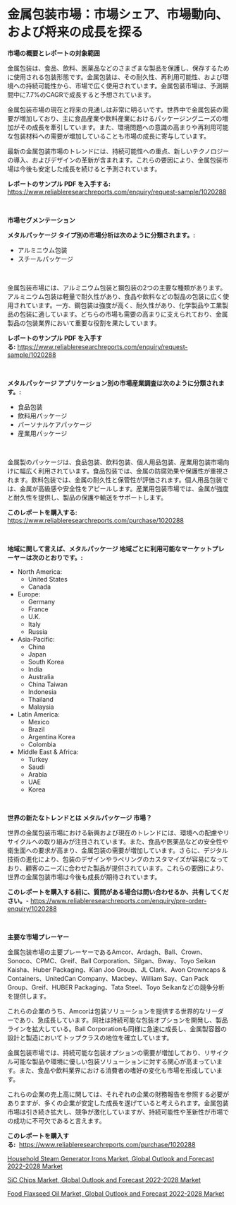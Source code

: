 <p><h1>金属包装市場：市場シェア、市場動向、および将来の成長を探る</h1></p><p><strong>市場の概要とレポートの対象範囲</strong></p>
<p><p>金属包装は、食品、飲料、医薬品などのさまざまな製品を保護し、保存するために使用される包装形態です。金属包装は、その耐久性、再利用可能性、および環境への持続可能性から、市場で広く使用されています。金属包装市場は、予測期間中に7.7%のCAGRで成長すると予想されています。</p><p>金属包装市場の現在と将来の見通しは非常に明るいです。世界中で金属包装の需要が増加しており、主に食品産業や飲料産業におけるパッケージングニーズの増加がその成長を牽引しています。また、環境問題への意識の高まりや再利用可能な包装材料への需要が増加していることも市場の成長に寄与しています。</p><p>最新の金属包装市場のトレンドには、持続可能性への重点、新しいテクノロジーの導入、およびデザインの革新が含まれます。これらの要因により、金属包装市場は今後も安定した成長を続けると予測されています。</p></p>
<p><strong>レポートのサンプル PDF を入手する:</strong> <a href="https://www.reliableresearchreports.com/enquiry/request-sample/1020288">https://www.reliableresearchreports.com/enquiry/request-sample/1020288</a></p>
<p>&nbsp;</p>
<p><strong>市場セグメンテーション</strong></p>
<p><strong>メタルパッケージ タイプ別の市場分析は次のように分類されます。:</strong></p>
<p><ul><li>アルミニウム包装</li><li>スチールパッケージ</li></ul></p>
<p>&nbsp;</p>
<p><p>金属包装市場には、アルミニウム包装と鋼包装の2つの主要な種類があります。アルミニウム包装は軽量で耐久性があり、食品や飲料などの製品の包装に広く使用されています。一方、鋼包装は強度が高く、耐久性があり、化学製品や工業製品の包装に適しています。どちらの市場も需要の高まりに支えられており、金属製品の包装業界において重要な役割を果たしています。</p></p>
<p><strong>レポートのサンプル PDF を入手する:</strong>&nbsp;<a href="https://www.reliableresearchreports.com/enquiry/request-sample/1020288">https://www.reliableresearchreports.com/enquiry/request-sample/1020288</a></p>
<p>&nbsp;</p>
<p><strong> メタルパッケージ アプリケーション別の市場産業調査は次のように分類されます。:</strong></p>
<p><ul><li>食品包装</li><li>飲料用パッケージ</li><li>パーソナルケアパッケージ</li><li>産業用パッケージ</li></ul></p>
<p>&nbsp;</p>
<p><p>金属製のパッケージは、食品包装、飲料包装、個人用品包装、産業用包装市場向けに幅広く利用されています。食品包装では、金属の防腐効果や保護性が重視されます。飲料包装では、金属の耐久性と保管性が評価されます。個人用品包装では、金属が高級感や安全性をアピールします。産業用包装市場では、金属が強度と耐久性を提供し、製品の保護や輸送をサポートします。</p></p>
<p><strong>このレポートを購入する:</strong>&nbsp; <a href="https://www.reliableresearchreports.com/purchase/1020288">https://www.reliableresearchreports.com/purchase/1020288</a></p>
<p>&nbsp;</p>
<p><strong>地域に関して言えば、メタルパッケージ 地域ごとに利用可能なマーケットプレーヤーは次のとおりです。:</strong></p>
<p><ul>
    <li>
        North America:
        <ul>
            <li>United States</li>
            <li>Canada</li>
        </ul>
    </li>
    <li>
        Europe:
        <ul>
            <li>Germany</li>
            <li>France</li>
            <li>U.K.</li>
            <li>Italy</li>
            <li>Russia</li>
        </ul>
    </li>
    <li>
        Asia-Pacific:
        <ul>
            <li>China</li>
            <li>Japan</li>
            <li>South Korea</li>
            <li>India</li>
            <li>Australia</li>
            <li>China Taiwan</li>
            <li>Indonesia</li>
            <li>Thailand</li>
            <li>Malaysia</li>
        </ul>
    </li>
    <li>
        Latin America:
        <ul>
            <li>Mexico</li>
            <li>Brazil</li>
            <li>Argentina Korea</li>
            <li>Colombia</li>
        </ul>
    </li>
    <li>
        Middle East & Africa:
        <ul>
            <li>Turkey</li>
            <li>Saudi</li>
            <li>Arabia</li>
            <li>UAE</li>
            <li>Korea</li>
        </ul>
    </li>
    </ul></p>
<p>&nbsp;</p>
<p><strong>世界の新たなトレンドとは メタルパッケージ 市場？</strong></p>
<p><p>世界の金属包装市場における新興および現在のトレンドには、環境への配慮やリサイクルへの取り組みが注目されています。また、食品や医薬品などの安全性や衛生面への要求が高まり、金属包装の需要が増加しています。さらに、デジタル技術の進化により、包装のデザインやラベリングのカスタマイズが容易になっており、顧客のニーズに合わせた製品が提供されています。これらの要因により、世界の金属包装市場は今後も成長が期待されています。</p></p>
<p><strong>このレポートを購入する前に、質問がある場合は問い合わせるか、共有してください。</strong>- <a href="https://www.reliableresearchreports.com/enquiry/pre-order-enquiry/1020288">https://www.reliableresearchreports.com/enquiry/pre-order-enquiry/1020288</a></p>
<p>&nbsp;</p>
<p><strong>主要な市場プレーヤー</strong></p>
<p><p>金属包装市場の主要プレーヤーであるAmcor、Ardagh、Ball、Crown、Sonoco、CPMC、Greif、Ball Corporation、Silgan、Bway、Toyo Seikan Kaisha、Huber Packaging、Kian Joo Group、JL Clark、Avon Crowncaps & Containers、UnitedCan Company、Macbey、William Say、Can Pack Group、Greif、HUBER Packaging、Tata Steel、Toyo Seikanなどの競争分析を提供します。</p><p>これらの企業のうち、Amcorは包装ソリューションを提供する世界的なリーダーであり、急成長しています。同社は持続可能な包装オプションを開発し、製品ラインを拡大している。Ball Corporationも同様に急速に成長し、金属製容器の設計と製造においてトップクラスの地位を確立しています。</p><p>金属包装市場では、持続可能な包装オプションの需要が増加しており、リサイクル可能な製品や環境に優しい包装ソリューションに対する関心が高まっています。また、食品や飲料業界における消費者の嗜好の変化も市場を形成しています。</p><p>これらの企業の売上高に関しては、それぞれの企業の財務報告を参照する必要がありますが、多くの企業が安定した成長を遂げていると考えられます。金属包装市場は引き続き拡大し、競争が激化していますが、持続可能性や革新性が市場での成功に不可欠であると言えます。</p></p>
<p><strong>このレポートを購入する:</strong>&nbsp;&nbsp;<a href="https://www.reliableresearchreports.com/purchase/1020288">https://www.reliableresearchreports.com/purchase/1020288</a></p>
<p><p><a href="https://view.publitas.com/reportprime-1/household-steam-generator-irons-market-global-outlook-and-forecast-2022-2028-market-research-report-provides-thorough-industry-overview-which-offers-an-in-depth-analysis-of-product-trends-and-new-market-divisions/">Household Steam Generator Irons Market, Global Outlook and Forecast 2022-2028 Market</a></p><p><a href="https://view.publitas.com/reportprime-1/sic-chips-market-global-outlook-and-forecast-2022-2028-market-size-2023-2030-global-industrial-analysis-key-geographical-regions-market-share-top-key-players-product-types-and-forecast-research-report/">SiC Chips Market, Global Outlook and Forecast 2022-2028 Market</a></p><p><a href="https://view.publitas.com/reportprime-1/food-flaxseed-oil-market-global-outlook-and-forecast-2022-2028-market-research-report-unlocks-analysis-on-the-market-financial-status-market-size-and-market-revenue-upto-2030/">Food Flaxseed Oil Market, Global Outlook and Forecast 2022-2028 Market</a></p></p>
